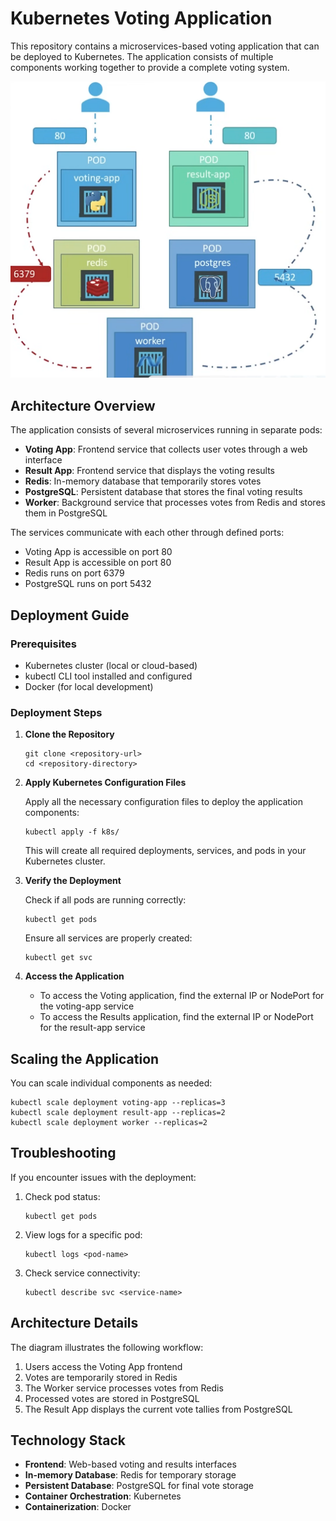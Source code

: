 # Kubernetes Voting Application

This repository contains a microservices-based voting application that can be deployed to Kubernetes. The application consists of multiple components working together to provide a complete voting system.

![Kubernetes Architecture Diagram](assets/demo.png)

## Architecture Overview

The application consists of several microservices running in separate pods:

- **Voting App**: Frontend service that collects user votes through a web interface
- **Result App**: Frontend service that displays the voting results
- **Redis**: In-memory database that temporarily stores votes
- **PostgreSQL**: Persistent database that stores the final voting results
- **Worker**: Background service that processes votes from Redis and stores them in PostgreSQL

The services communicate with each other through defined ports:
- Voting App is accessible on port 80
- Result App is accessible on port 80
- Redis runs on port 6379
- PostgreSQL runs on port 5432

## Deployment Guide

### Prerequisites

- Kubernetes cluster (local or cloud-based)
- kubectl CLI tool installed and configured
- Docker (for local development)

### Deployment Steps

1. **Clone the Repository**

   ```
   git clone <repository-url>
   cd <repository-directory>
   ```

2. **Apply Kubernetes Configuration Files**

   Apply all the necessary configuration files to deploy the application components:

   ```
   kubectl apply -f k8s/
   ```

   This will create all required deployments, services, and pods in your Kubernetes cluster.

3. **Verify the Deployment**

   Check if all pods are running correctly:

   ```
   kubectl get pods
   ```

   Ensure all services are properly created:

   ```
   kubectl get svc
   ```

4. **Access the Application**

   - To access the Voting application, find the external IP or NodePort for the voting-app service
   - To access the Results application, find the external IP or NodePort for the result-app service

## Scaling the Application

You can scale individual components as needed:

```
kubectl scale deployment voting-app --replicas=3
kubectl scale deployment result-app --replicas=2
kubectl scale deployment worker --replicas=2
```

## Troubleshooting

If you encounter issues with the deployment:

1. Check pod status:
   ```
   kubectl get pods
   ```

2. View logs for a specific pod:
   ```
   kubectl logs <pod-name>
   ```

3. Check service connectivity:
   ```
   kubectl describe svc <service-name>
   ```

## Architecture Details

The diagram illustrates the following workflow:

1. Users access the Voting App frontend
2. Votes are temporarily stored in Redis
3. The Worker service processes votes from Redis
4. Processed votes are stored in PostgreSQL
5. The Result App displays the current vote tallies from PostgreSQL

## Technology Stack

- **Frontend**: Web-based voting and results interfaces
- **In-memory Database**: Redis for temporary storage
- **Persistent Database**: PostgreSQL for final vote storage
- **Container Orchestration**: Kubernetes
- **Containerization**: Docker
